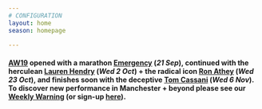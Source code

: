 ```yaml
---
# CONFIGURATION
layout: home
season: homepage

---
```

#### [AW19](/current/2019-autumnwinter) opened with a marathon [Emergency](/current/2019-emergency) (*21 Sep*), continued with the herculean [Lauren Hendry](/current/2019-autumnwinter/hendry) (*Wed 2 Oct*) + the radical icon [Ron Athey](/current/2019-autumnwinter/athey) (*Wed 23 Oct*), and finishes soon with the deceptive [Tom Cassani](/current/2019-autumnwinter/cassani) (*Wed 6 Nov*).<br>To discover new performance in Manchester + beyond please see our <a href="http://wordofwarning.posthaven.com" target="_blank">Weekly Warning</a> (or sign-up <a href="http://eepurl.com/i_Odb" target="_blank">here</a>).

